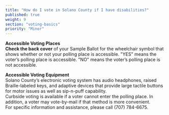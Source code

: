 ```yaml
---
title: "How do I vote in Solano County if I have disabilities?"
published: true
weight: 9
section: "voting-basics"
priority: "Minor"
---
```


**Accessible Voting Places**  
**Check the back cover** of your Sample Ballot for the wheelchair symbol that shows whether or not your polling place is accessible.  "YES" means the voter’s polling place is accessible. "NO" means the voter’s polling place is not accessible.  

**Accessible Voting Equipment**  
Solano County’s  electronic voting system has audio headphones, raised Braille-labeled keys, and adaptive devices that provide large tactile buttons for motor issues as well as sip-n-puff capability.  
Curbside voting is available if a voter cannot enter the polling place. In addition, a voter may vote-by-mail if that method is more convenient.  
For specific information and assistance, please call (707) 784-6675.
